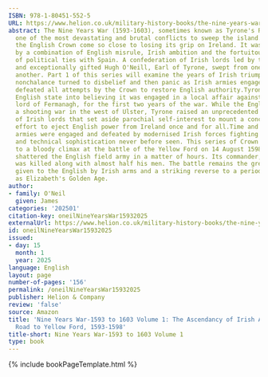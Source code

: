 ```yaml
---
ISBN: 978-1-80451-552-5
URL: https://www.helion.co.uk/military-history-books/the-nine-years-war-1593-1603-part-1-the-ascendancy-of-irish-arms-and-the-road-to-yellow-ford-1593-1598.php
abstract: The Nine Years War (1593-1603), sometimes known as Tyrone's Rebellion, was
  one of the most devastating and brutal conflicts to sweep the island. Never would
  the English Crown come so close to losing its grip on Ireland. It was brought on
  by a combination of English misrule, Irish ambition and the fortuitous creation
  of political ties with Spain. A confederation of Irish lords led by the charismatic
  and exceptionally gifted Hugh O'Neill, Earl of Tyrone, swept from one victory to
  another. Part 1 of this series will examine the years of Irish triumph as English
  nonchalance turned to disbelief and then panic as Irish armies engaged with and
  defeated all attempts by the Crown to restore English authority.Tyrone duped the
  English state into believing it was engaged in a local affair against Hugh Maguire,
  lord of Fermanagh, for the first two years of the war. While the English fought
  a shooting war in the west of Ulster, Tyrone raised an unprecedented confederation
  of Irish lords that set aside parochial self-interest to mount a concerted and coordinated
  effort to eject English power from Ireland once and for all.Time and again, English
  armies were engaged and defeated by modernised Irish forces fighting with a skill
  and technical sophistication never before seen. This series of Crown defeats came
  to a bloody climax at the battle of the Yellow Ford on 14 August 1598. The Irish
  shattered the English field army in a matter of hours. Its commander, Henry Bagenal,
  was killed along with almost half his men. The battle remains the greatest defeat
  given to the English by Irish arms and a striking reverse to a period often seen
  as Elizabeth's Golden Age.
author:
- family: O'Neil
  given: James
categories: '202501'
citation-key: oneilNineYearsWar15932025
externalUrl: https://www.helion.co.uk/military-history-books/the-nine-years-war-1593-1603-part-1-the-ascendancy-of-irish-arms-and-the-road-to-yellow-ford-1593-1598.php
id: oneilNineYearsWar15932025
issued:
- day: 15
  month: 1
  year: 2025
language: English
layout: page
number-of-pages: '156'
permalink: /oneilNineYearsWar15932025
publisher: Helion & Company
review: 'false'
source: Amazon
title: 'Nine Years War-1593 to 1603 Volume 1: The Ascendancy of Irish Arms and the
  Road to Yellow Ford, 1593-1598'
title-short: Nine Years War-1593 to 1603 Volume 1
type: book
---
```

{% include bookPageTemplate.html %}